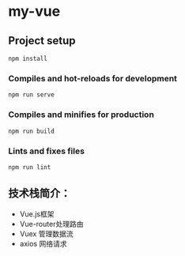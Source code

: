 # my-vue

## Project setup
```
npm install
```

### Compiles and hot-reloads for development
```
npm run serve
```

### Compiles and minifies for production
```
npm run build
```

### Lints and fixes files
```
npm run lint
```

## 技术栈简介：
* Vue.js框架
* Vue-router处理路由
* Vuex 管理数据流
* axios 网络请求